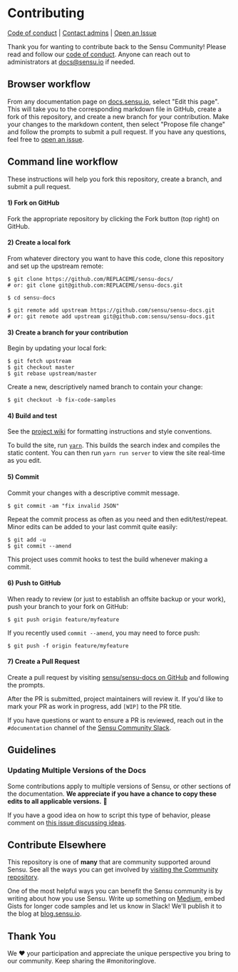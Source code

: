 # Contributing

[Code of conduct][coc] | [Contact admins][email] | [Open an Issue][issue]

Thank you for wanting to contribute back to the Sensu Community!
Please read and follow our [code of conduct][coc].
Anyone can reach out to administrators at [docs@sensu.io][email] if needed.

## Browser workflow

From any documentation page on [docs.sensu.io][site], select "Edit this page".
This will take you to the corresponding markdown file in GitHub, create a fork of this repository, and create a new branch for your contribution.
Make your changes to the markdown content, then select "Propose file change" and follow the prompts to submit a pull request.
If you have any questions, feel free to [open an issue][issue].

## Command line workflow
These instructions will help you fork this repository, create a branch, and submit a pull request.

#### 1) Fork on GitHub

Fork the appropriate repository by clicking the Fork button (top right) on GitHub.

#### 2) Create a local fork

From whatever directory you want to have this code, clone this repository and set up the upstream remote:

```
$ git clone https://github.com/REPLACEME/sensu-docs/
# or: git clone git@github.com:REPLACEME/sensu-docs.git

$ cd sensu-docs

$ git remote add upstream https://github.com/sensu/sensu-docs.git
# or: git remote add upstream git@github.com:sensu/sensu-docs.git
```

#### 3) Create a branch for your contribution

Begin by updating your local fork:

```
$ git fetch upstream
$ git checkout master
$ git rebase upstream/master
```

Create a new, descriptively named branch to contain your change:

```
$ git checkout -b fix-code-samples
```

#### 4) Build and test
See the [project wiki][wiki] for formatting instructions and style conventions.

To build the site, run [`yarn`][yarn-install]. This builds the search index and compiles the static content.
You can then run `yarn run server` to view the site real-time as you edit.

#### 5) Commit

Commit your changes with a descriptive commit message.

```
$ git commit -am "fix invalid JSON"
```

Repeat the commit process as often as you need and then edit/test/repeat. Minor edits can be added to your last commit quite easily:

```
$ git add -u
$ git commit --amend
```

This project uses commit hooks to test the build whenever making a commit.

#### 6) Push to GitHub

When ready to review (or just to establish an offsite backup or your work), push your branch to your fork on GitHub:

```
$ git push origin feature/myfeature
```

If you recently used `commit --amend`, you may need to force push:

```
$ git push -f origin feature/myfeature
```

#### 7) Create a Pull Request

Create a pull request by visiting [sensu/sensu-docs on GitHub](https://github.com/sensu/sensu-docs) and following the prompts.

After the PR is submitted, project maintainers will review it.
If you'd like to mark your PR as work in progress, add `[WIP]` to the PR title.

If you have questions or want to ensure a PR is reviewed, reach out in the `#documentation` channel of the [Sensu Community Slack][slack].

## Guidelines

### Updating Multiple Versions of the Docs
Some contributions apply to multiple versions of Sensu, or other sections of the documentation. **We appreciate if you have a chance to copy these edits to all applicable versions.** 🙏

If you have a good idea on how to script this type of behavior, please comment on [this issue discussing ideas](https://github.com/sensu/sensu-docs/issues/95).

## Contribute Elsewhere
This repository is one of **many** that are community supported around Sensu. See all the ways you can get involved by [visiting the Community repository](https://github.com/sensu-plugins/community#how-you-can-help).

One of the most helpful ways you can benefit the Sensu community is by writing about how you use Sensu. Write up something on [Medium](https://medium.com), embed Gists for longer code samples and let us know in Slack! We'll publish it to the blog at [blog.sensu.io](https://blog.sensu.io/).

## Thank You

We :heart: your participation and appreciate the unique perspective you bring to our community. Keep sharing the #monitoringlove.

[slack]: http://slack.sensu.io
[wiki]: https://github.com/sensu/sensu-docs/wiki
[coc]: https://sensu.io/conduct
[email]: mailto:docs@sensu.io
[git]: https://git-scm.com/book/en/v2/Getting-Started-Installing-Git
[yarn]: https://yarnpkg.com/
[yarn-install]: https://yarnpkg.com/lang/en/docs/install/
[hugo]: https://gohugo.io/documentation/
[site]: https://docs.sensu.io
[issue]: https://github.com/sensu/sensu-docs/issues/new
